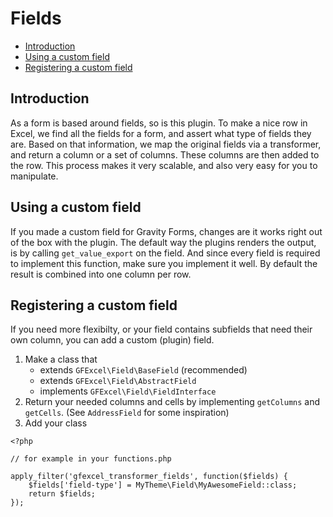 # Fields

- [Introduction](#introduction)
- [Using a custom field](#custom-field)
- [Registering a custom field](#registering-custom-field)

<a name="introduction"></a>
## Introduction
As a form is based around fields, so is this plugin. To make a nice row in Excel, we find all the fields for a form, and assert what type of fields they are. Based on that information, we map the original fields via a transformer, and return a column or a set of columns. These columns are then added to the row. This process makes it very scalable, and also very easy for you to manipulate.

<a name="custom-field"></a>
## Using a custom field
If you made a custom field for Gravity Forms, changes are it works right out of the box with the plugin. The default way the plugins renders the output, is by calling `get_value_export` on the field. And since every field is required to implement this function, make sure you implement it well. By default the result is combined into one column per row. 


<a name="registering-custom-field"></a>
## Registering a custom field
If you need more flexibilty, or your field contains subfields that need their own column, you can add a custom (plugin) field.

1. Make a class that
    - extends `GFExcel\Field\BaseField` (recommended) 
    - extends `GFExcel\Field\AbstractField`
    - implements `GFExcel\Field\FieldInterface`
1. Return your needed columns and cells by implementing `getColumns` and `getCells`. (See `AddressField` for some inspiration)
1. Add your class

```
<?php

// for example in your functions.php 

apply_filter('gfexcel_transformer_fields', function($fields) {
    $fields['field-type'] = MyTheme\Field\MyAwesomeField::class;
    return $fields;
});
```
